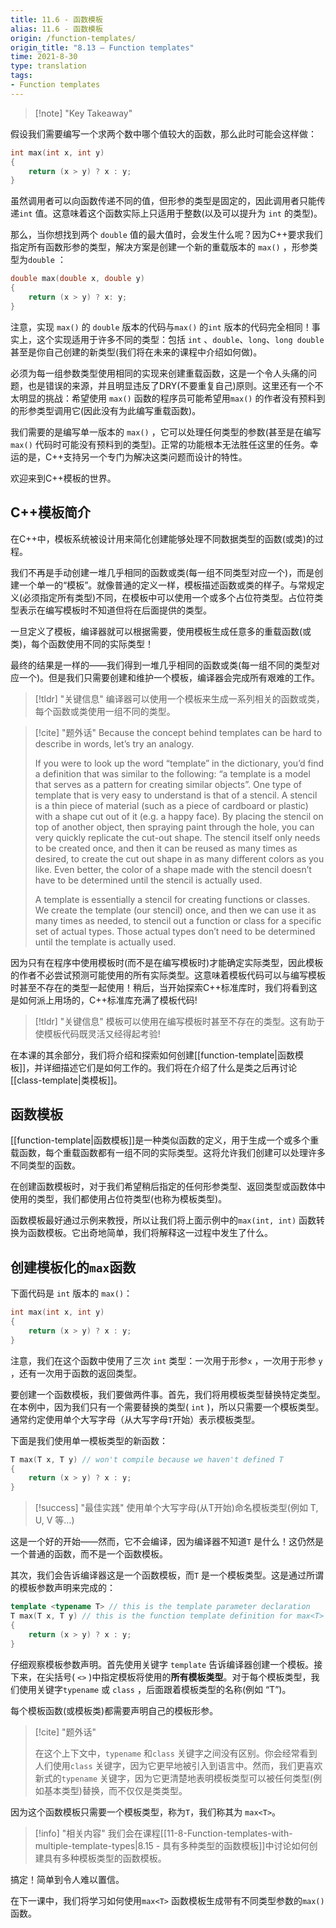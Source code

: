```yaml
---
title: 11.6 - 函数模板
alias: 11.6 - 函数模板
origin: /function-templates/
origin_title: "8.13 — Function templates"
time: 2021-8-30
type: translation
tags:
- Function templates
---
```


> [!note] "Key Takeaway"
> 

假设我们需要编写一个求两个数中哪个值较大的函数，那么此时可能会这样做：

```cpp
int max(int x, int y)
{
    return (x > y) ? x : y;
}
```

虽然调用者可以向函数传递不同的值，但形参的类型是固定的，因此调用者只能传递`int` 值。这意味着这个函数实际上只适用于整数(以及可以提升为 `int` 的类型)。

那么，当你想找到两个 `double` 值的最大值时，会发生什么呢？因为C++要求我们指定所有函数形参的类型，解决方案是创建一个新的重载版本的 `max()` ，形参类型为`double` ：

```cpp
double max(double x, double y)
{
    return (x > y) ? x: y;
}
```

注意，实现 `max()` 的 `double` 版本的代码与`max()` 的`int` 版本的代码完全相同！事实上，这个实现适用于许多不同的类型：包括 `int` 、`double`、`long`、`long double` 甚至是你自己创建的新类型(我们将在未来的课程中介绍如何做)。

必须为每一组参数类型使用相同的实现来创建重载函数，这是一个令人头痛的问题，也是错误的来源，并且明显违反了DRY(不要重复自己)原则。这里还有一个不太明显的挑战：希望使用 `max()` 函数的程序员可能希望用`max()` 的作者没有预料到的形参类型调用它(因此没有为此编写重载函数)。

我们需要的是编写单一版本的 `max()` ，它可以处理任何类型的参数(甚至是在编写 `max()` 代码时可能没有预料到的类型)。正常的功能根本无法胜任这里的任务。幸运的是，C++支持另一个专门为解决这类问题而设计的特性。

欢迎来到C++模板的世界。

## C++模板简介

在C++中，模板系统被设计用来简化创建能够处理不同数据类型的函数(或类)的过程。

我们不再是手动创建一堆几乎相同的函数或类(每一组不同类型对应一个)，而是创建一个单一的“模板”。就像普通的定义一样，模板描述函数或类的样子。与常规定义(必须指定所有类型)不同，在模板中可以使用一个或多个占位符类型。占位符类型表示在编写模板时不知道但将在后面提供的类型。

一旦定义了模板，编译器就可以根据需要，使用模板生成任意多的重载函数(或类)，每个函数使用不同的实际类型！

最终的结果是一样的——我们得到一堆几乎相同的函数或类(每一组不同的类型对应一个)。但是我们只需要创建和维护一个模板，编译器会完成所有艰难的工作。

> [!tldr] "关键信息"
> 编译器可以使用一个模板来生成一系列相关的函数或类，每个函数或类使用一组不同的类型。

> [!cite] "题外话"
> Because the concept behind templates can be hard to describe in words, let’s try an analogy.
> 
> If you were to look up the word “template” in the dictionary, you’d find a definition that was similar to the following: “a template is a model that serves as a pattern for creating similar objects”. One type of template that is very easy to understand is that of a stencil. A stencil is a thin piece of material (such as a piece of cardboard or plastic) with a shape cut out of it (e.g. a happy face). By placing the stencil on top of another object, then spraying paint through the hole, you can very quickly replicate the cut-out shape. The stencil itself only needs to be created once, and then it can be reused as many times as desired, to create the cut out shape in as many different colors as you like. Even better, the color of a shape made with the stencil doesn’t have to be determined until the stencil is actually used.
> 
> A template is essentially a stencil for creating functions or classes. We create the template (our stencil) once, and then we can use it as many times as needed, to stencil out a function or class for a specific set of actual types. Those actual types don’t need to be determined until the template is actually used.

因为只有在程序中使用模板时(而不是在编写模板时)才能确定实际类型，因此模板的作者不必尝试预测可能使用的所有实际类型。这意味着模板代码可以与编写模板时甚至不存在的类型一起使用！稍后，当开始探索C++标准库时，我们将看到这是如何派上用场的，C++标准库充满了模板代码!

> [!tldr] "关键信息"
> 模板可以使用在编写模板时甚至不存在的类型。这有助于使模板代码既灵活又经得起考验!

在本课的其余部分，我们将介绍和探索如何创建[[function-template|函数模板]]，并详细描述它们是如何工作的。我们将在介绍了什么是类之后再讨论[[class-template|类模板]]。

## 函数模板

[[function-template|函数模板]]是一种类似函数的定义，用于生成一个或多个重载函数，每个重载函数都有一组不同的实际类型。这将允许我们创建可以处理许多不同类型的函数。

在创建函数模板时，对于我们希望稍后指定的任何形参类型、返回类型或函数体中使用的类型，我们都使用占位符类型(也称为模板类型)。

函数模板最好通过示例来教授，所以让我们将上面示例中的`max(int, int)` 函数转换为函数模板。它出奇地简单，我们将解释这一过程中发生了什么。

## 创建模板化的`max`函数

下面代码是 `int` 版本的 `max()`：

```cpp
int max(int x, int y)
{
    return (x > y) ? x : y;
}
```

注意，我们在这个函数中使用了三次 `int` 类型：一次用于形参`x` ，一次用于形参 `y` ，还有一次用于函数的返回类型。

要创建一个函数模板，我们要做两件事。首先，我们将用模板类型替换特定类型。在本例中，因为我们只有一个需要替换的类型( `int` )，所以只需要一个模板类型。通常约定使用单个大写字母（从大写字母`T`开始）表示模板类型。

下面是我们使用单一模板类型的新函数：

```cpp
T max(T x, T y) // won't compile because we haven't defined T
{
    return (x > y) ? x : y;
}
```


> [!success] "最佳实践"
> 使用单个大写字母(从T开始)命名模板类型(例如 T, U, V 等…)

这是一个好的开始——然而，它不会编译，因为编译器不知道`T` 是什么！这仍然是一个普通的函数，而不是一个函数模板。

其次，我们会告诉编译器这是一个函数模板，而`T` 是一个模板类型。这是通过所谓的模板参数声明来完成的：

```cpp
template <typename T> // this is the template parameter declaration
T max(T x, T y) // this is the function template definition for max<T>
{
    return (x > y) ? x : y;
}
```

仔细观察模板参数声明。首先使用关键字 `template` 告诉编译器创建一个模板。接下来，在尖括号( `<>` )中指定模板将使用的**所有模板类型**。对于每个模板类型，我们使用关键字`typename` 或 `class` ，后面跟着模板类型的名称(例如 “T”)。

每个模板函数(或模板类)都需要声明自己的模板形参。

> [!cite] "题外话"
> 
> 在这个上下文中，`typename` 和`class` 关键字之间没有区别。你会经常看到人们使用`class` 关键字，因为它更早地被引入到语言中。然而，我们更喜欢新式的`typename` 关键字，因为它更清楚地表明模板类型可以被任何类型(例如基本类型)替换，而不仅仅是类类型。

因为这个函数模板只需要一个模板类型，称为`T`，我们称其为 `max<T>`。

> [!info] "相关内容"
> 我们会在课程[[11-8-Function-templates-with-multiple-template-types|8.15 - 具有多种类型的函数模板]]中讨论如何创建具有多种模板类型的函数模板。

搞定！简单到令人难以置信。

在下一课中，我们将学习如何使用`max<T>` 函数模板生成带有不同类型参数的`max()` 函数。
